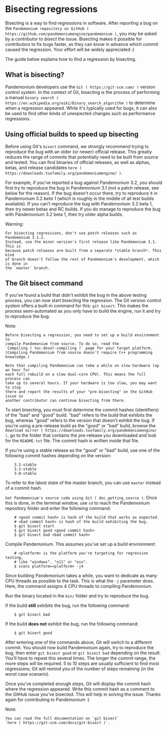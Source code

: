 

Bisecting regressions
=====================


Bisecting is a way to find regressions in software. After reporting a bug on the
`Pandemonium repository on GitHub ( https://github.com/pandemoniumengine/pandemonium )`, you may
be asked by a contributor to *bisect* the issue. Bisecting makes it possible for
contributors to fix bugs faster, as they can know in advance which commit caused
the regression. Your effort will be widely appreciated :)

The guide below explains how to find a regression by bisecting.

What is bisecting?
------------------

Pandemonium developers use the `Git ( https://git-scm.com/ )` version control system.
In the context of Git, bisecting is the process of performing a manual
`binary search ( https://en.wikipedia.org/wiki/Binary_search_algorithm )`
to determine when a regression appeared. While it's typically used for bugs,
it can also be used to find other kinds of unexpected changes such as
performance regressions.

Using official builds to speed up bisecting
-------------------------------------------

Before using Git's `bisect` command, we strongly recommend trying to reproduce
the bug with an older (or newer) official release. This greatly reduces the
range of commits that potentially need to be built from source and tested.
You can find binaries of official releases, as well as alphas, betas,
and release candidates `here ( https://downloads.tuxfamily.org/pandemoniumengine/ )`.

For example, if you've reported a bug against Pandemonium 3.2, you should first try to
reproduce the bug in Pandemonium 3.1 (not a patch release, see below for the reason).
If the bug doesn't occur there, try to reproduce it in Pandemonium 3.2 *beta 1* (which
is roughly in the middle of all test builds available). If you can't reproduce
the bug with Pandemonium 3.2 beta 1, then try newer betas and RC builds. If you do
manage to reproduce the bug with Pandemonium 3.2 beta 1, then try older alpha builds.

Warning:


    For bisecting regressions, don't use patch releases such as Pandemonium 3.1.2.
    Instead, use the minor version's first release like Pandemonium 3.1. This is
    because patch releases are built from a separate *stable branch*. This kind
    of branch doesn't follow the rest of Pandemonium's development, which is done in
    the `master` branch.

The Git bisect command
----------------------

If you've found a build that didn't exhibit the bug in the above testing
process, you can now start bisecting the regression. The Git version control
system offers a built-in command for this: `git bisect`. This makes the
process semi-automated as you only have to build the engine, run it and try to
reproduce the bug.

Note:


    Before bisecting a regression, you need to set up a build environment to
    compile Pandemonium from source. To do so, read the
    `Compiling ( toc-devel-compiling )` page for your target platform.
    (Compiling Pandemonium from source doesn't require C++ programming knowledge.)

    Note that compiling Pandemonium can take a while on slow hardware (up an hour for
    each full rebuild on a slow dual-core CPU). This means the full process can
    take up to several hours. If your hardware is too slow, you may want to stop
    there and report the results of your "pre-bisecting" on the GitHub issue so
    another contributor can continue bisecting from there.

To start bisecting, you must first determine the commit hashes (identifiers) of
the "bad" and "good" build. "bad" refers to the build that exhibits the bug,
whereas "good" refers to the version that doesn't exhibit the bug. If you're
using a pre-release build as the "good" or "bad" build, browse the `download
mirror ( https://downloads.tuxfamily.org/pandemoniumengine/ )`, go to the folder that
contains the pre-release you downloaded and look for the `README.txt` file.
The commit hash is written inside that file.

If you're using a stable release as the "good" or "bad" build, use one of the
following commit hashes depending on the version:

```
    3.2-stable
    3.1-stable
    3.0-stable
```

To refer to the latest state of the master branch, you can use `master`
instead of a commit hash.

`Get Pandemonium's source code using Git ( doc_getting_source )`. Once this
is done, in the terminal window, use `cd` to reach the Pandemonium repository
folder and enter the following command:

```
    # <good commit hash> is hash of the build that works as expected.
    # <bad commit hash> is hash of the build exhibiting the bug.
    $ git bisect start
    $ git bisect good <good commit hash>
    $ git bisect bad <bad commit hash>
```

Compile Pandemonium. This assumes you've set up a build environment:

```
    # <platform> is the platform you're targeting for regression testing,
    # like "windows", "x11" or "osx".
    $ scons platform=<platform> -j4
```

Since building Pandemonium takes a while, you want to dedicate as many CPU threads as
possible to the task. This is what the `-j` parameter does. Here, the command
assigns 4 CPU threads to compiling Pandemonium.

Run the binary located in the `bin/` folder and try to reproduce the bug.

If the build **still** exhibits the bug, run the following command:

```
    $ git bisect bad
```

If the build **does not** exhibit the bug, run the following command:

```
    $ git bisect good
```

After entering one of the commands above, Git will switch to a different commit.
You should now build Pandemonium again, try to reproduce the bug, then enter `git
bisect good` or `git bisect bad` depending on the result. You'll have to
repeat this several times. The longer the commit range, the more steps will be
required. 5 to 10 steps are usually sufficient to find most regressions; Git
will remind you of the number of steps remaining (in the worst case scenario).

Once you've completed enough steps, Git will display the commit hash where the
regression appeared. Write this commit hash as a comment to the GitHub issue
you've bisected. This will help in solving the issue. Thanks again for
contributing to Pandemonium :)

Note:


    You can read the full documentation on `git bisect`
    `here ( https://git-scm.com/docs/git-bisect )`.
